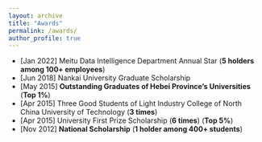```yaml
---
layout: archive
title: "Awards"
permalink: /awards/
author_profile: true
---
```


- [Jan 2022] Meitu Data Intelligence Department Annual Star (**5 holders among 100+ employees**)
- [Jun 2018] Nankai University Graduate Scholarship
- [May 2015] **Outstanding Graduates of Hebei Province’s Universities** (**Top 1%**)
- [Apr 2015] Three Good Students of Light Industry College of North China University of Technology (**3 times**)
- [Apr 2015] University First Prize Scholarship (**6 times**) (**Top 5%**)
- [Nov 2012] **National Scholarship** (**1 holder among 400+ students**)
